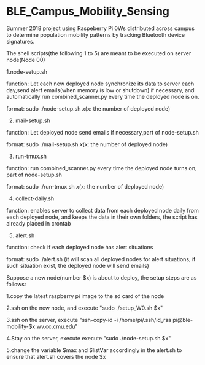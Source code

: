 # BLE_Campus_Mobility_Sensing
Summer 2018 project using Raspeberry Pi 0Ws distributed across campus to determine population mobility patterns by tracking Bluetooth device signatures.

The shell scripts(the following 1 to 5) are meant to be executed on server node(Node 00)

1.node-setup.sh

function: Let each new deployed node synchronize its data to server each day,send alert emails(when memory is low or shutdown) if necessary, and automatically run combined_scanner.py every time the deployed node is on.

format: sudo ./node-setup.sh $x 
($x: the number of deployed node)

2. mail-setup.sh

function: Let deployed node send emails if necessary,part of node-setup.sh

format: sudo ./mail-setup.sh $x 
($x: the number of deployed node)

3. run-tmux.sh

function: run combined_scanner.py every time the deployed node turns on, part of node-setup.sh

format: sudo ./run-tmux.sh $x 
($x: the number of deployed node)

4. collect-daily.sh

function: enables server to collect data from each deployed node daily from each deployed node, and keeps the data in their own folders, the script has already placed in crontab

5. alert.sh

function: check if each deployed node has alert situations

format: sudo ./alert.sh 
(it will scan all deployed nodes for alert situations, if such situation exist, the deployed node will send emails)

Suppose a new node(number $x) is about to deploy, the setup steps are as follows:

1.copy the latest raspberry pi image to the sd card of the node

2.ssh on the new node, and execute "sudo ./setup_W0.sh $x"

3.ssh on the server, execute "ssh-copy-id -i /home/pi/.ssh/id_rsa pi@ble-mobility-$x.wv.cc.cmu.edu"

4.Stay on the server, execute execute "sudo ./node-setup.sh $x"

5.change the variable $max and $listVar accordingly in the alert.sh to ensure that alert.sh covers the node $x
